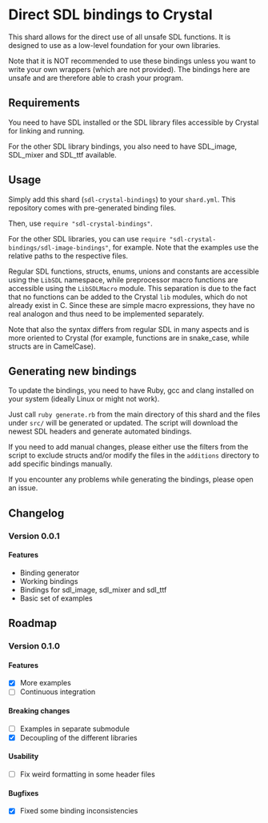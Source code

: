 # Direct SDL bindings to Crystal

This shard allows for the direct use of all unsafe SDL functions.
It is designed to use as a low-level foundation for your own libraries. 

Note that it is NOT recommended to use these bindings unless you want to write your own wrappers (which are not provided).
The bindings here are unsafe and are therefore able to crash your program.

## Requirements

You need to have SDL installed or the SDL library files accessible by Crystal for linking and running.

For the other SDL library bindings, you also need to have SDL_image, SDL_mixer and SDL_ttf available.

## Usage

Simply add this shard (`sdl-crystal-bindings`) to your `shard.yml`.
This repository comes with pre-generated binding files.

Then, use `require "sdl-crystal-bindings"`.

For the other SDL libraries, you can use `require "sdl-crystal-bindings/sdl-image-bindings"`, for example.
Note that the examples use the relative paths to the respective files.

Regular SDL functions, structs, enums, unions and constants are accessible using the `LibSDL` namespace, while
preprocessor macro functions are accessible using the `LibSDLMacro` module. This separation is due to the fact
that no functions can be added to the Crystal `lib` modules, which do not already exist in C. Since these are
simple macro expressions, they have no real analogon and thus need to be implemented separately.

Note that also the syntax differs from regular SDL in many aspects and is more oriented to Crystal (for example,
functions are in snake_case, while structs are in CamelCase).

## Generating new bindings

To update the bindings, you need to have Ruby, gcc and clang installed on your system (ideally Linux or might not work).

Just call `ruby generate.rb` from the main directory of this shard and the files under `src/` will be generated or updated.
The script will download the newest SDL headers and generate automated bindings.

If you need to add manual changes, please either use the filters from the script to exclude structs and/or modify the
files in the `additions` directory to add specific bindings manually.

If you encounter any problems while generating the bindings, please open an issue.

## Changelog

### Version 0.0.1

#### Features

* Binding generator
* Working bindings
* Bindings for sdl_image, sdl_mixer and sdl_ttf
* Basic set of examples

## Roadmap

### Version 0.1.0

#### Features

* [X] More examples
* [ ] Continuous integration

#### Breaking changes

* [ ] Examples in separate submodule
* [X] Decoupling of the different libraries

#### Usability

* [ ] Fix weird formatting in some header files

#### Bugfixes

* [X] Fixed some binding inconsistencies